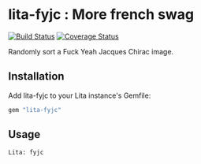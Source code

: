 # lita-fyjc : More french swag

[![Build Status](https://travis-ci.org/skelz0r/lita-fyjc.png?branch=master)](https://travis-ci.org/skelz0r/lita-fyjc)
[![Coverage Status](https://coveralls.io/repos/skelz0r/lita-fyjc/badge.png)](https://coveralls.io/r/skelz0r/lita-fyjc)

Randomly sort a Fuck Yeah Jacques Chirac image.

## Installation

Add lita-fyjc to your Lita instance's Gemfile:

``` ruby
gem "lita-fyjc"
```

## Usage

```
Lita: fyjc
```
